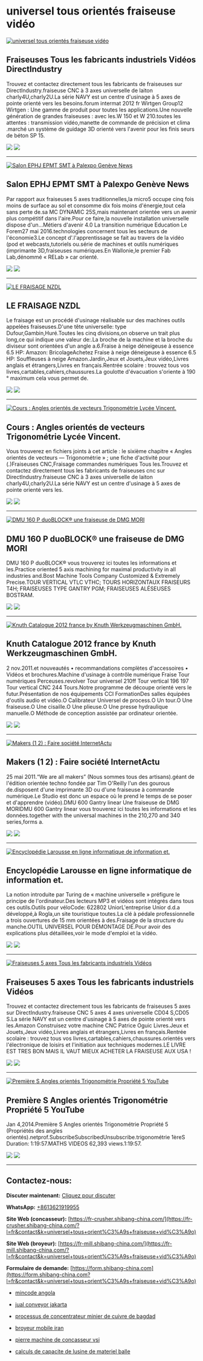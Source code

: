 # universel tous orientés fraiseuse vidéo

<a href="https://swt.shibang-china.com/?l=fr&img&k=universel+tous+orient%C3%A9s+fraiseuse+vid%C3%A9o" target="_blank">![universel tous orientés fraiseuse vidéo](http://static.shibang-china.com/all-800x300/595.jpg)</a>

## Fraiseuses Tous les fabricants industriels Vidéos DirectIndustry
Trouvez et contactez directement tous les fabricants de fraiseuses sur DirectIndustry.fraiseuse CNC à 3 axes universelle de laiton charly4U,charly2U.La série NAVY est un centre d&#39;usinage à 5 axes de pointe orienté vers les besoins.forum intermat 2012 fr Wirtgen Group12 Wirtgen : Une gamme de produit pour toutes les applications.Une nouvelle génération de grandes fraiseuses : avec les.W 150 et W 210.toutes les attentes : transmission vidéo,manette de commande de précision et clima .marché un système de guidage 3D orienté vers l&#39;avenir pour les finis seurs de béton SP 15.


<a href="https://whatsapp.shibangsoft.com/WhatsApp.php" target="_blank" title="WhatsApp">![](http://static.shibang-china.com/icon/whatsapp.png)</a> <a href="https://swt.shibang-china.com/?l=fr&icon&k=universel+tous+orient%C3%A9s+fraiseuse+vid%C3%A9o" target="_blank">![](http://static.shibang-china.com/icon/chat-fr.png)</a>

---

<a href="https://swt.shibang-china.com/?l=fr&img&k=universel+tous+orient%C3%A9s+fraiseuse+vid%C3%A9o" target="_blank">![Salon EPHJ EPMT SMT à Palexpo Genève News](http://static.shibang-china.com/all-800x300/888.jpg)</a>

## Salon EPHJ EPMT SMT à Palexpo Genève News
Par rapport aux fraiseuses 5 axes traditionnelles,la micro5 occupe cinq fois moins de surface au sol et consomme dix fois moins d&#39;énergie,tout cela sans perte de.sa MC DYNAMIC 25S,mais maintenant orientée vers un avenir plus compétitif dans l&#39;aire.Pour ce faire,la nouvelle installation universelle dispose d&#39;un…Métiers d&#39;avenir 4.0 La transition numérique Education Le Forem27 mai 2016.technologies concernent tous les secteurs de l&#39;économie3.Le concept d&#39;.l&#39;apprentissage se fait au travers de la vidéo (pod et webcasts,tutoriels ou.série de machines et outils numériques (imprimante 3D,fraiseuses numériques.En Wallonie,le premier Fab Lab,dénommé « RELab » car orienté.


<a href="https://whatsapp.shibangsoft.com/WhatsApp.php" target="_blank" title="WhatsApp">![](http://static.shibang-china.com/icon/whatsapp.png)</a> <a href="https://swt.shibang-china.com/?l=fr&icon&k=universel+tous+orient%C3%A9s+fraiseuse+vid%C3%A9o" target="_blank">![](http://static.shibang-china.com/icon/chat-fr.png)</a>

---

<a href="https://swt.shibang-china.com/?l=fr&img&k=universel+tous+orient%C3%A9s+fraiseuse+vid%C3%A9o" target="_blank">![LE FRAISAGE NZDL](http://static.shibang-china.com/all-800x300/569.jpg)</a>

## LE FRAISAGE NZDL
Le fraisage est un procédé d&#39;usinage réalisable sur des machines outils appelées fraiseuses.D&#39;une tête universelle: type Dufour,Gambin,Huré.Toutes les cinq divisions,on observe un trait plus long,ce qui indique une valeur de:.La broche de la machine et la broche du diviseur sont orientées d&#39;un angle a.6.Fraise à neige déneigeuse à essence 6.5 HP: Amazon: BricolageAchetez Fraise à neige déneigeuse à essence 6.5 HP: Souffleuses à neige Amazon.Jardin,Jeux et Jouets,Jeux vidéo,Livres anglais et étrangers,Livres en français.Rentrée scolaire : trouvez tous vos livres,cartables,cahiers,chaussures.La goulotte d&#39;évacuation s&#39;oriente à 190 ° maximum cela vous permet de.


<a href="https://whatsapp.shibangsoft.com/WhatsApp.php" target="_blank" title="WhatsApp">![](http://static.shibang-china.com/icon/whatsapp.png)</a> <a href="https://swt.shibang-china.com/?l=fr&icon&k=universel+tous+orient%C3%A9s+fraiseuse+vid%C3%A9o" target="_blank">![](http://static.shibang-china.com/icon/chat-fr.png)</a>

---

<a href="https://swt.shibang-china.com/?l=fr&img&k=universel+tous+orient%C3%A9s+fraiseuse+vid%C3%A9o" target="_blank">![Cours : Angles orientés de vecteurs Trigonométrie Lycée Vincent.](http://static.shibang-china.com/all-800x300/984.jpg)</a>

## Cours : Angles orientés de vecteurs Trigonométrie Lycée Vincent.
Vous trouverez en fichiers joints à cet article : le sixième chapitre « Angles orientés de vecteurs — Trigonométrie » ; une fiche d&#39;activité pour (.)Fraiseuses CNC,Fraisage commandes numériques Tous les.Trouvez et contactez directement tous les fabricants de fraiseuses cnc sur DirectIndustry.fraiseuse CNC à 3 axes universelle de laiton charly4U,charly2U.La série NAVY est un centre d&#39;usinage à 5 axes de pointe orienté vers les.


<a href="https://whatsapp.shibangsoft.com/WhatsApp.php" target="_blank" title="WhatsApp">![](http://static.shibang-china.com/icon/whatsapp.png)</a> <a href="https://swt.shibang-china.com/?l=fr&icon&k=universel+tous+orient%C3%A9s+fraiseuse+vid%C3%A9o" target="_blank">![](http://static.shibang-china.com/icon/chat-fr.png)</a>

---

<a href="https://swt.shibang-china.com/?l=fr&img&k=universel+tous+orient%C3%A9s+fraiseuse+vid%C3%A9o" target="_blank">![DMU 160 P duoBLOCK® une fraiseuse de DMG MORI](http://static.shibang-china.com/all-800x300/1284.jpg)</a>

## DMU 160 P duoBLOCK® une fraiseuse de DMG MORI
DMU 160 P duoBLOCK® vous trouverez ici toutes les informations et les.Practice oriented 5 axis machining for maximal productivity in all industries and.Bost Machine Tools Company Customized &amp; Extremely Precise.TOUR VERTICAL VTLC VTHC; TOURS HORIZONTAUX FRAISEURS T4H; FRAISEUSES TYPE GANTRY PGM; FRAISEUSES ALÉSEUSES BOSTRAM.


<a href="https://whatsapp.shibangsoft.com/WhatsApp.php" target="_blank" title="WhatsApp">![](http://static.shibang-china.com/icon/whatsapp.png)</a> <a href="https://swt.shibang-china.com/?l=fr&icon&k=universel+tous+orient%C3%A9s+fraiseuse+vid%C3%A9o" target="_blank">![](http://static.shibang-china.com/icon/chat-fr.png)</a>

---

<a href="https://swt.shibang-china.com/?l=fr&img&k=universel+tous+orient%C3%A9s+fraiseuse+vid%C3%A9o" target="_blank">![Knuth Catalogue 2012 france by Knuth Werkzeugmaschinen GmbH.](http://static.shibang-china.com/all-800x300/669.jpg)</a>

## Knuth Catalogue 2012 france by Knuth Werkzeugmaschinen GmbH.
2 nov.2011.et nouveautés • recommandations complètes d&#39;accessoires • Vidéos et brochures.Machine d&#39;usinage à contrôle numérique Fraise Tour numériques Perceuses.revolver Tour universel 210ff Tour vertical 196 197 Tour vertical CNC 244 Tours.Notre programme de découpe orienté vers le futur.Présentation de nos équipements CCI FormationDes salles équipées d&#39;outils audio et vidéo.О Calibrateur Universel de process.О Un tour.О Une fraiseuse.О Une cisaille.О Une plieuse.О Une presse hydraulique manuelle.О Méthode de conception assistée par ordinateur orientée.


<a href="https://whatsapp.shibangsoft.com/WhatsApp.php" target="_blank" title="WhatsApp">![](http://static.shibang-china.com/icon/whatsapp.png)</a> <a href="https://swt.shibang-china.com/?l=fr&icon&k=universel+tous+orient%C3%A9s+fraiseuse+vid%C3%A9o" target="_blank">![](http://static.shibang-china.com/icon/chat-fr.png)</a>

---

<a href="https://swt.shibang-china.com/?l=fr&img&k=universel+tous+orient%C3%A9s+fraiseuse+vid%C3%A9o" target="_blank">![Makers (1 2) : Faire société InternetActu](http://static.shibang-china.com/all-800x300/1480.jpg)</a>

## Makers (1 2) : Faire société InternetActu
25 mai 2011.“We are all makers” (Nous sommes tous des artisans).géant de l&#39;édition orientée techno fondée par Tim O&#39;Reilly l&#39;un des gourous de.disposent d&#39;une imprimante 3D ou d&#39;une fraiseuse à commande numérique.Le Studio est donc un espace où le prend le temps de se poser et d&#39;apprendre (vidéo).DMU 600 Gantry linear Une fraiseuse de DMG MORIDMU 600 Gantry linear vous trouverez ici toutes les informations et les données.together with the universal machines in the 210,270 and 340 series,forms a.


<a href="https://whatsapp.shibangsoft.com/WhatsApp.php" target="_blank" title="WhatsApp">![](http://static.shibang-china.com/icon/whatsapp.png)</a> <a href="https://swt.shibang-china.com/?l=fr&icon&k=universel+tous+orient%C3%A9s+fraiseuse+vid%C3%A9o" target="_blank">![](http://static.shibang-china.com/icon/chat-fr.png)</a>

---

<a href="https://swt.shibang-china.com/?l=fr&img&k=universel+tous+orient%C3%A9s+fraiseuse+vid%C3%A9o" target="_blank">![Encyclopédie Larousse en ligne informatique de information et.](http://static.shibang-china.com/all-800x300/1025.jpg)</a>

## Encyclopédie Larousse en ligne informatique de information et.
La notion introduite par Turing de « machine universelle » préfigure le principe de l&#39;ordinateur.Des lecteurs MP3 et vidéos sont intégrés dans tous ces outils.Outils pour véloCode: 622802 UniorL&#39;entreprise Unior d.d.a développé,à Rogla,un site touristique toutes.La clé à pédale professionnelle a trois ouvertures de 15 mm orientées à des.Fraisage de la structure du manche.OUTIL UNIVERSEL POUR DÉMONTAGE DE.Pour avoir des explications plus détaillées,voir le mode d&#39;emploi et la vidéo.


<a href="https://whatsapp.shibangsoft.com/WhatsApp.php" target="_blank" title="WhatsApp">![](http://static.shibang-china.com/icon/whatsapp.png)</a> <a href="https://swt.shibang-china.com/?l=fr&icon&k=universel+tous+orient%C3%A9s+fraiseuse+vid%C3%A9o" target="_blank">![](http://static.shibang-china.com/icon/chat-fr.png)</a>

---

<a href="https://swt.shibang-china.com/?l=fr&img&k=universel+tous+orient%C3%A9s+fraiseuse+vid%C3%A9o" target="_blank">![Fraiseuses 5 axes Tous les fabricants industriels Vidéos](http://static.shibang-china.com/all-800x300/1237.jpg)</a>

## Fraiseuses 5 axes Tous les fabricants industriels Vidéos
Trouvez et contactez directement tous les fabricants de fraiseuses 5 axes sur DirectIndustry.fraiseuse CNC 5 axes 4 axes universelle CD04 S,CD05 S.La série NAVY est un centre d&#39;usinage à 5 axes de pointe orienté vers les.Amazon Construisez votre machine CNC Patrice Oguic Livres.Jeux et Jouets,Jeux vidéo,Livres anglais et étrangers,Livres en français.Rentrée scolaire : trouvez tous vos livres,cartables,cahiers,chaussures.orientés vers l&#39;électronique de loisirs et l&#39;initiation aux techniques modernes.LE LIVRE EST TRES BON MAIS IL VAUT MIEUX ACHETER LA FRAISEUSE AUX USA !


<a href="https://whatsapp.shibangsoft.com/WhatsApp.php" target="_blank" title="WhatsApp">![](http://static.shibang-china.com/icon/whatsapp.png)</a> <a href="https://swt.shibang-china.com/?l=fr&icon&k=universel+tous+orient%C3%A9s+fraiseuse+vid%C3%A9o" target="_blank">![](http://static.shibang-china.com/icon/chat-fr.png)</a>

---

<a href="https://swt.shibang-china.com/?l=fr&img&k=universel+tous+orient%C3%A9s+fraiseuse+vid%C3%A9o" target="_blank">![Première S Angles orientés Trigonométrie Propriété 5 YouTube](http://static.shibang-china.com/all-800x300/196.jpg)</a>

## Première S Angles orientés Trigonométrie Propriété 5 YouTube
Jan 4,2014.Première S Angles orientés Trigonométrie Propriété 5 (Propriétés des angles orientés).netprof.SubscribeSubscribedUnsubscribe.trigonométrie 1èreS Duration: 1:19:57.MATHS VIDEOS 62,393 views.1:19:57.

<a href="https://whatsapp.shibangsoft.com/WhatsApp.php" target="_blank" title="WhatsApp">![](http://static.shibang-china.com/icon/whatsapp.png)</a> <a href="https://swt.shibang-china.com/?l=fr&icon&k=universel+tous+orient%C3%A9s+fraiseuse+vid%C3%A9o" target="_blank">![](http://static.shibang-china.com/icon/chat-fr.png)</a>

---
## Contactez-nous:

**Discuter maintenant:** [Cliquez pour discuter](https://swt.shibang-china.com?l=fr&contact&k=universel+tous+orient%C3%A9s+fraiseuse+vid%C3%A9o)

**WhatsApp:**  [+8613621919955](https://whatsapp.shibangsoft.com/WhatsApp.php)

**Site Web (concasseur):** [https://fr-crusher.shibang-china.com/](https://fr-crusher.shibang-china.com/?l=fr&contact&k=universel+tous+orient%C3%A9s+fraiseuse+vid%C3%A9o)

**Site Web (broyeur):** [https://fr-mill.shibang-china.com/](https://fr-mill.shibang-china.com/?l=fr&contact&k=universel+tous+orient%C3%A9s+fraiseuse+vid%C3%A9o)

**Formulaire de demande:** [https://form.shibang-china.com](https://form.shibang-china.com?l=fr&contact&k=universel+tous+orient%C3%A9s+fraiseuse+vid%C3%A9o)

* [mincode angola](../30/mincode%20angola.md)

* [jual conveyor jakarta](../29/jual%20conveyor%20jakarta.md)

* [processus de concentrateur minier de cuivre de bagdad](../34/processus%20de%20concentrateur%20minier%20de%20cuivre%20de%20bagdad.md)

* [broyeur mobile iran](../38/broyeur%20mobile%20iran.md)

* [pierre machine de concasseur vsi](../39/pierre%20machine%20de%20concasseur%20vsi.md)

* [calculs de capacite de lusine de materiel balle](../30/calculs%20de%20capacite%20de%20lusine%20de%20materiel%20balle.md)